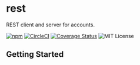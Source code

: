 # rest

REST client and server for accounts.

[![npm](https://img.shields.io/npm/v/@accounts/rest.svg?maxAge=2592000)](https://www.npmjs.com/package/@accounts/rest) [![CircleCI](https://circleci.com/gh/js-accounts/rest.svg?style=svg)](https://circleci.com/gh/js-accounts/rest) [![Coverage Status](https://coveralls.io/repos/github/js-accounts/rest/badge.svg?branch=master)](https://coveralls.io/github/js-accounts/rest?branch=master) ![MIT License](https://img.shields.io/badge/license-MIT-blue.svg)

## Getting Started

